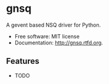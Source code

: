 gnsq
====

A gevent based NSQ driver for Python.

* Free software: MIT license
* Documentation: http://gnsq.rtfd.org.

Features
--------

* TODO

